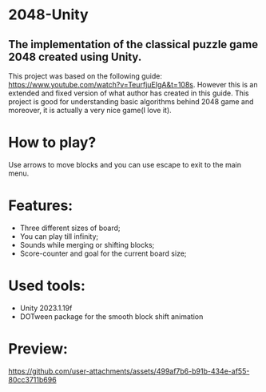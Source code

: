 # 2048-Unity

## The implementation of the classical puzzle game 2048 created using Unity.

This project was based on the following guide: https://www.youtube.com/watch?v=TeurfjuEIgA&t=108s.
However this is an extended and fixed version of what author has created in this guide. This project is good for understanding basic algorithms behind 2048 game and moreover, it is actually a very nice game(I love it). 

# How to play?
Use arrows to move blocks and you can use escape to exit to the main menu.

# Features:
* Three different sizes of board;
* You can play till infinity;
* Sounds while merging or shifting blocks;
* Score-counter and goal for the current board size;

# Used tools:
* Unity 2023.1.19f
* DOTween package for the smooth block shift animation


# Preview:

https://github.com/user-attachments/assets/499af7b6-b91b-434e-af55-80cc3711b696
